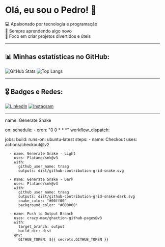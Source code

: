 # Olá, eu sou o Pedro! 👋

💻 Apaixonado por tecnologia e programação  
🚀 Sempre aprendendo algo novo  
🎯 Foco em criar projetos divertidos e úteis

---

## 📊 Minhas estatísticas no GitHub:
![GitHub Stats](https://github-readme-stats.vercel.app/api?username=traag&show_icons=true&theme=radical)
![Top Langs](https://github-readme-stats.vercel.app/api/top-langs/?username=traag&layout=compact&theme=radical)

---

## 🎖️ Badges e Redes:
[![LinkedIn](https://img.shields.io/badge/-LinkedIn-blue?style=for-the-badge&logo=linkedin)](https://www.linkedin.com)
[![Instagram](https://img.shields.io/badge/-Instagram-pink?style=for-the-badge&logo=instagram)](https://instagram.com)

---

name: Generate Snake

on:
  schedule:
    - cron: "0 0 * * *"
  workflow_dispatch:

jobs:
  build:
    runs-on: ubuntu-latest
    steps:
      - name: Checkout
        uses: actions/checkout@v2

      - name: Generate Snake - Light
        uses: Platane/snk@v3
        with:
          github_user_name: traag
          outputs: dist/github-contribution-grid-snake.svg

      - name: Generate Snake - Dark
        uses: Platane/snk@v3
        with:
          github_user_name: traag
          outputs: dist/github-contribution-grid-snake-dark.svg
          snake_color: "#00ff00"
          background_color: "#000000"

      - name: Push to Output Branch
        uses: crazy-max/ghaction-github-pages@v3
        with:
          target_branch: output
          build_dir: dist
        env:
          GITHUB_TOKEN: ${{ secrets.GITHUB_TOKEN }}

